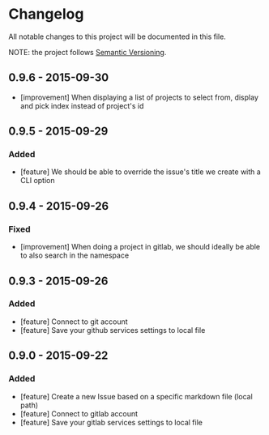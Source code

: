 # Changelog
All notable changes to this project will be documented in this file.

NOTE: the project follows [Semantic Versioning](http://semver.org/).

## 0.9.6 - 2015-09-30

- [improvement] When displaying a list of projects to select from, display and pick index instead of project's id

## 0.9.5 - 2015-09-29

### Added

- [feature] We should be able to override the issue's title we create with a CLI option

## 0.9.4 - 2015-09-26

### Fixed

- [improvement] When doing a project in gitlab, we should ideally be able to also search in the namespace

## 0.9.3 - 2015-09-26

### Added

- [feature] Connect to git account
- [feature] Save your github services settings to local file

## 0.9.0 - 2015-09-22

### Added

- [feature] Create a new Issue based on a specific markdown file (local path)
- [feature] Connect to gitlab account
- [feature] Save your gitlab services settings to local file
